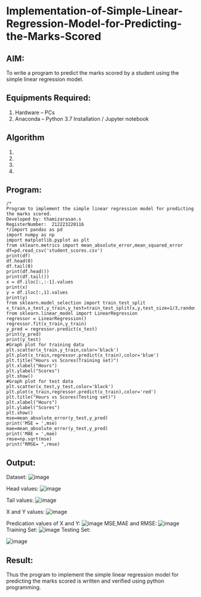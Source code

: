 # Implementation-of-Simple-Linear-Regression-Model-for-Predicting-the-Marks-Scored

## AIM:
To write a program to predict the marks scored by a student using the simple linear regression model.

## Equipments Required:
1. Hardware – PCs
2. Anaconda – Python 3.7 Installation / Jupyter notebook

## Algorithm
1. 
2. 
3. 
4. 

## Program:
```
/*
Program to implement the simple linear regression model for predicting the marks scored.
Developed by: thamizarasan.s
RegisterNumber:  212223220116
*/import pandas as pd
import numpy as np
import matplotlib.pyplot as plt
from sklearn.metrics import mean_absolute_error,mean_squared_error
df=pd.read_csv('student_scores.csv')
print(df)
df.head(0)
df.tail(0)
print(df.head())
print(df.tail())
x = df.iloc[:,:-1].values
print(x)
y = df.iloc[:,1].values
print(y)
from sklearn.model_selection import train_test_split
x_train,x_test,y_train,y_test=train_test_split(x,y,test_size=1/3,random_state=0)
from sklearn.linear_model import LinearRegression
regressor = LinearRegression()
regressor.fit(x_train,y_train)
y_pred = regressor.predict(x_test)
print(y_pred)
print(y_test)
#Graph plot for training data
plt.scatter(x_train,y_train,color='black')
plt.plot(x_train,regressor.predict(x_train),color='blue')
plt.title("Hours vs Scores(Training set)")
plt.xlabel("Hours")
plt.ylabel("Scores")
plt.show()
#Graph plot for test data
plt.scatter(x_test,y_test,color='black')
plt.plot(x_train,regressor.predict(x_train),color='red')
plt.title("Hours vs Scores(Testing set)")
plt.xlabel("Hours")
plt.ylabel("Scores")
plt.show()
mse=mean_absolute_error(y_test,y_pred)
print('MSE = ',mse)
mae=mean_absolute_error(y_test,y_pred)
print('MAE = ',mae)
rmse=np.sqrt(mse)
print("RMSE= ",rmse)
```

## Output:
Dataset:
![image](https://github.com/AkilaMohan/Implementation-of-Simple-Linear-Regression-Model-for-Predicting-the-Marks-Scored/assets/150418511/80349119-2682-4573-b0aa-2ce0827de562)

Head values:
![image](https://github.com/AkilaMohan/Implementation-of-Simple-Linear-Regression-Model-for-Predicting-the-Marks-Scored/assets/150418511/8822eeec-9d8d-416b-b65c-f02d08721044)

Tail values:
![image](https://github.com/AkilaMohan/Implementation-of-Simple-Linear-Regression-Model-for-Predicting-the-Marks-Scored/assets/150418511/972de9fe-ea65-4d71-b4b7-b7ba257dd4e9)

X and Y values:
![image](https://github.com/AkilaMohan/Implementation-of-Simple-Linear-Regression-Model-for-Predicting-the-Marks-Scored/assets/150418511/958e08d7-eb5c-4ac4-9e68-d68148bce18b)

Predication values of X and Y:
![image](https://github.com/AkilaMohan/Implementation-of-Simple-Linear-Regression-Model-for-Predicting-the-Marks-Scored/assets/150418511/c7b44820-51dc-4478-974e-fea7fc03a3a2)
MSE,MAE and RMSE:
![image](https://github.com/AkilaMohan/Implementation-of-Simple-Linear-Regression-Model-for-Predicting-the-Marks-Scored/assets/150418511/5638f97f-011d-4ae6-b0b7-a36b8eb5d48b)
Training Set:
![image](https://github.com/AkilaMohan/Implementation-of-Simple-Linear-Regression-Model-for-Predicting-the-Marks-Scored/assets/150418511/8f372d31-0f01-4570-9a0b-ad4396732ff3)
Testing Set:

![image](https://github.com/AkilaMohan/Implementation-of-Simple-Linear-Regression-Model-for-Predicting-the-Marks-Scored/assets/150418511/9573e06f-e704-4e5f-83b3-60b8fb386e73)

## Result:
Thus the program to implement the simple linear regression model for predicting the marks scored is written and verified using python programming.
